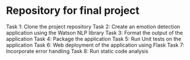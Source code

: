 # Repository for final project
Task 1: Clone the project repository
Task 2: Create an emotion detection application using the Watson NLP library
Task 3: Format the output of the application
Task 4: Package the application
Task 5: Run Unit tests on the application
Task 6: Web deployment of the application using Flask
Task 7: Incorporate error handling
Task 8: Run static code analysis
